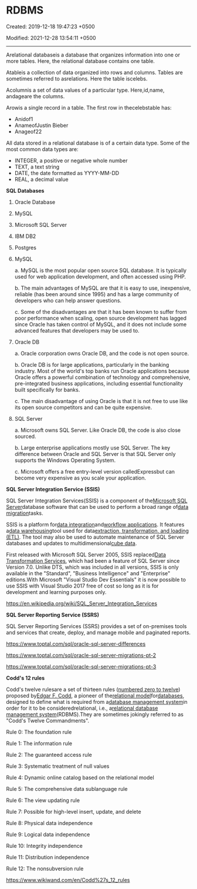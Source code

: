 # RDBMS

Created: 2019-12-18 19:47:23 +0500

Modified: 2021-12-28 13:54:11 +0500

---

Arelational databaseis a database that organizes information into one or more tables. Here, the relational database contains one table.



Atableis a collection of data organized into rows and columns. Tables are sometimes referred to asrelations. Here the table iscelebs.



Acolumnis a set of data values of a particular type. Here,id,name, andageare the columns.



Arowis a single record in a table. The first row in thecelebstable has:
-   Anidof1
-   AnameofJustin Bieber
-   Anageof22



All data stored in a relational database is of a certain data type. Some of the most common data types are:
-   INTEGER, a positive or negative whole number
-   TEXT, a text string
-   DATE, the date formatted as YYYY-MM-DD
-   REAL, a decimal value



**SQL Databases**

1.  Oracle Database

2.  MySQL

3.  Microsoft SQL Server

4.  IBM DB2

5.  Postgres



1.  MySQL

    a.  MySQL is the most popular open source SQL database. It is typically used for web application development, and often accessed using PHP.

    b.  The main advantages of MySQL are that it is easy to use, inexpensive, reliable (has been around since 1995) and has a large community of developers who can help answer questions.

    c.  Some of the disadvantages are that it has been known to suffer from poor performance when scaling, open source development has lagged since Oracle has taken control of MySQL, and it does not include some advanced features that developers may be used to.



2.  Oracle DB

    a.  Oracle corporation owns Oracle DB, and the code is not open source.

    b.  Oracle DB is for large applications, particularly in the banking industry. Most of the world's top banks run Oracle applications because Oracle offers a powerful combination of technology and comprehensive, pre-integrated business applications, including essential functionality built specifically for banks.

    c.  The main disadvantage of using Oracle is that it is not free to use like its open source competitors and can be quite expensive.



3.  SQL Server

    a.  Microsoft owns SQL Server. Like Oracle DB, the code is also close sourced.

    b.  Large enterprise applications mostly use SQL Server. The key difference between Oracle and SQL Server is that SQL Server only supports the Windows Operating System.

    c.  Microsoft offers a free entry-level version calledExpressbut can become very expensive as you scale your application.



**SQL Server Integration Service (SSIS)**

SQL Server Integration Services(SSIS) is a component of the[Microsoft SQL Server](https://en.wikipedia.org/wiki/Microsoft_SQL_Server)database software that can be used to perform a broad range of[data migration](https://en.wikipedia.org/wiki/Data_migration)tasks.



SSIS is a platform for[data integration](https://en.wikipedia.org/wiki/Data_integration)and[workflow applications](https://en.wikipedia.org/wiki/Workflow_application). It features a[data warehousing](https://en.wikipedia.org/wiki/Data_warehouse)tool used for data[extraction, transformation, and loading (ETL)](https://en.wikipedia.org/wiki/Extract,_transform,_load). The tool may also be used to automate maintenance of SQL Server databases and updates to multidimensional[cube data](https://en.wikipedia.org/wiki/OLAP_cube).



First released with Microsoft SQL Server 2005, SSIS replaced[Data Transformation Services](https://en.wikipedia.org/wiki/Data_Transformation_Services), which had been a feature of SQL Server since Version 7.0. Unlike DTS, which was included in all versions, SSIS is only available in the "Standard", "Business Intelligence" and "Enterprise" editions.With Microsoft "Visual Studio Dev Essentials" it is now possible to use SSIS with Visual Studio 2017 free of cost so long as it is for development and learning purposes only.



<https://en.wikipedia.org/wiki/SQL_Server_Integration_Services>



**SQL Server Reporting Service (SSRS)**

SQL Server Reporting Services (SSRS) provides a set of on-premises tools and services that create, deploy, and manage mobile and paginated reports.



<https://www.toptal.com/sql/oracle-sql-server-differences>

<https://www.toptal.com/sql/oracle-sql-server-migrations-pt-2>

<https://www.toptal.com/sql/oracle-sql-server-migrations-pt-3>



**Codd's 12 rules**

Codd's twelve rulesare a set of thirteen rules ([numbered zero to twelve](https://www.wikiwand.com/en/Zero-based_numbering)) proposed by[Edgar F. Codd](https://www.wikiwand.com/en/Edgar_F._Codd), a pioneer of the[relational model](https://www.wikiwand.com/en/Relational_model)for[databases](https://www.wikiwand.com/en/Database), designed to define what is required from a[database management system](https://www.wikiwand.com/en/Database_management_system)in order for it to be consideredrelational, i.e., a[relational database management system](https://www.wikiwand.com/en/Relational_database_management_system)(RDBMS).They are sometimes jokingly referred to as "Codd's Twelve Commandments".



Rule 0: The foundation rule

Rule 1: The information rule

Rule 2: The guaranteed access rule

Rule 3: Systematic treatment of null values

Rule 4: Dynamic online catalog based on the relational model

Rule 5: The comprehensive data sublanguage rule

Rule 6: The view updating rule

Rule 7: Possible for high-level insert, update, and delete

Rule 8: Physical data independence

Rule 9: Logical data independence

Rule 10: Integrity independence

Rule 11: Distribution independence

Rule 12: The nonsubversion rule



<https://www.wikiwand.com/en/Codd%27s_12_rules>
